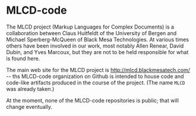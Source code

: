 # MLCD-code

The MLCD project (Markup Languages for Complex Documents) is a collaboration
between Claus Huitfeldt of the University of Bergen and Michael Sperberg-McQueen
of Black Mesa Technologies.  At various times others have been involved in our work,
most notably Allen Renear, David Dubin, and Yves Marcoux, but they are not to be
held responsible for what is found here.

The main web site for the MLCD project is http://mlcd.blackmesatech.com/ -- ths
MLCD-code organization on Github is intended to house code and code-like artifacts
produced in the course of the project.  (The name `MLCD` was already taken.)

At the moment, none of the MLCD-code repositories is public; that will change 
eventually.
